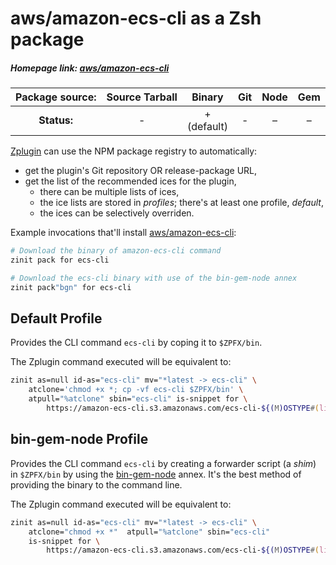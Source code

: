 # aws/amazon-ecs-cli as a Zsh package

##### Homepage link: [aws/amazon-ecs-cli](https://github.com/aws/amazon-ecs-cli)

| **Package source:** | Source Tarball | Binary | Git | Node | Gem |
|:-------------------:|:--------------:|:------:|:---:|:----:|:---:|
| **Status:**         |  -             | + <br> (default) |  -  |   –  |  –  |

[Zplugin](https://github.com/zdharma-continuum/zinit) can use the NPM package registry
to automatically:

- get the plugin's Git repository OR release-package URL,
- get the list of the recommended ices for the plugin,
    - there can be multiple lists of ices,
    - the ice lists are stored in *profiles*; there's at least one profile, *default*,
    - the ices can be selectively overriden.

Example invocations that'll install
[aws/amazon-ecs-cli](https://github.com/aws/amazon-ecs-cli):

```zsh
# Download the binary of amazon-ecs-cli command
zinit pack for ecs-cli

# Download the ecs-cli binary with use of the bin-gem-node annex
zinit pack"bgn" for ecs-cli
```

## Default Profile

Provides the CLI command `ecs-cli` by coping it to `$ZPFX/bin`.

The Zplugin command executed will be equivalent to:

```zsh
zinit as=null id-as="ecs-cli" mv="*latest -> ecs-cli" \
    atclone='chmod +x *; cp -vf ecs-cli $ZPFX/bin' \
    atpull="%atclone" sbin="ecs-cli" is-snippet for \
        https://amazon-ecs-cli.s3.amazonaws.com/ecs-cli-${(M)OSTYPE#(linux|darwin)}-amd64-latest
```

## bin-gem-node Profile

Provides the CLI command `ecs-cli` by creating a forwarder script (a *shim*) in
`$ZPFX/bin` by using the
[bin-gem-node](https://github.com/zinit/z-a-bin-gem-node) annex. It's the best
method of providing the binary to the command line.

The Zplugin command executed will be equivalent to:

```zsh
zinit as=null id-as="ecs-cli" mv="*latest -> ecs-cli" \
    atclone="chmod +x *"  atpull="%atclone" sbin="ecs-cli"
    is-snippet for \
        https://amazon-ecs-cli.s3.amazonaws.com/ecs-cli-${(M)OSTYPE#(linux|darwin)}-amd64-latest
```

<!-- vim:set ft=markdown tw=80 fo+=an1 autoindent: -->
